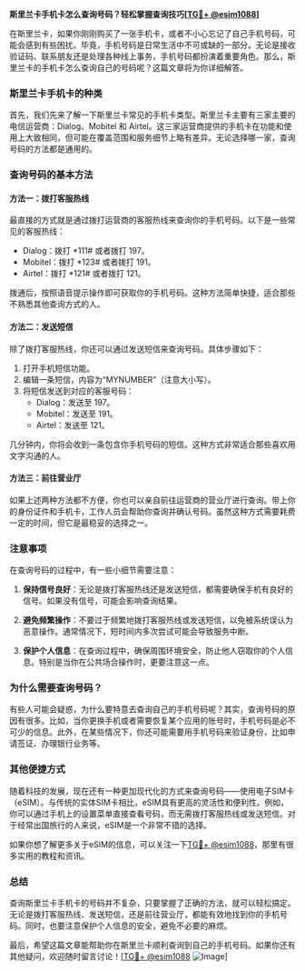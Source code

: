 **斯里兰卡手机卡怎么查询号码？轻松掌握查询技巧[[TG💪+ @esim1088](https://t.me/s/esim1088)]**

在斯里兰卡，如果你刚刚购买了一张手机卡，或者不小心忘记了自己手机号码，可能会感到有些困扰。毕竟，手机号码是日常生活中不可或缺的一部分。无论是接收验证码、联系朋友还是处理各种线上事务，手机号码都扮演着重要角色。那么，斯里兰卡的手机卡怎么查询自己的号码呢？这篇文章将为你详细解答。

### 斯里兰卡手机卡的种类

首先，我们先来了解一下斯里兰卡常见的手机卡类型。斯里兰卡主要有三家主要的电信运营商：Dialog、Mobitel 和 Airtel。这三家运营商提供的手机卡在功能和使用上大致相同，但可能在覆盖范围和服务细节上略有差异。无论选择哪一家，查询号码的方法都是通用的。

### 查询号码的基本方法

#### 方法一：拨打客服热线

最直接的方式就是通过拨打运营商的客服热线来查询你的手机号码。以下是一些常见的客服热线：

- Dialog：拨打 *111# 或者拨打 197。
- Mobitel：拨打 *123# 或者拨打 191。
- Airtel：拨打 *121# 或者拨打 121。

拨通后，按照语音提示操作即可获取你的手机号码。这种方法简单快捷，适合那些不熟悉其他查询方式的人。

#### 方法二：发送短信

除了拨打客服热线，你还可以通过发送短信来查询号码。具体步骤如下：

1. 打开手机短信功能。
2. 编辑一条短信，内容为“MYNUMBER”（注意大小写）。
3. 将短信发送到对应的客服号码：
   - Dialog：发送至 197。
   - Mobitel：发送至 191。
   - Airtel：发送至 121。

几分钟内，你将会收到一条包含你手机号码的短信。这种方式非常适合那些喜欢用文字沟通的人。

#### 方法三：前往营业厅

如果上述两种方法都不方便，你也可以亲自前往运营商的营业厅进行查询。带上你的身份证件和手机卡，工作人员会帮助你查询并确认号码。虽然这种方式需要耗费一定的时间，但它是最稳妥的选择之一。

### 注意事项

在查询号码的过程中，有一些小细节需要注意：

1. **保持信号良好**：无论是拨打客服热线还是发送短信，都需要确保手机有良好的信号。如果没有信号，可能会影响查询结果。
   
2. **避免频繁操作**：不要过于频繁地拨打客服热线或发送短信，以免被系统误认为恶意操作。通常情况下，短时间内多次尝试可能会导致服务中断。

3. **保护个人信息**：在查询过程中，确保周围环境安全，防止他人窃取你的个人信息。特别是当你在公共场合操作时，更要注意这一点。

### 为什么需要查询号码？

有些人可能会疑惑，为什么要特意去查询自己的手机号码呢？其实，查询号码的原因有很多。比如，当你更换手机或者需要恢复某个应用的账号时，手机号码是必不可少的信息。此外，在某些情况下，你还可能需要用手机号码来验证身份，比如申请签证、办理银行业务等。

### 其他便捷方式

随着科技的发展，现在还有一种更加现代化的方式来查询号码——使用电子SIM卡（eSIM）。与传统的实体SIM卡相比，eSIM具有更高的灵活性和便利性。例如，你可以通过手机上的设置菜单直接查看号码，而无需拨打客服热线或发送短信。对于经常出国旅行的人来说，eSIM是一个非常不错的选择。

如果你想了解更多关于eSIM的信息，可以关注一下[TG💪+ @esim1088](https://t.me/s/esim1088)，那里有很多实用的教程和资讯。

### 总结

查询斯里兰卡手机卡的号码并不复杂，只要掌握了正确的方法，就可以轻松搞定。无论是拨打客服热线、发送短信，还是前往营业厅，都能有效地找到你的手机号码。同时，也要注意保护个人信息的安全，避免不必要的麻烦。

最后，希望这篇文章能帮助你在斯里兰卡顺利查询到自己的手机号码。如果你还有其他疑问，欢迎随时留言讨论！[[TG💪+ @esim1088](https://t.me/s/esim1088) ![Image](https://i.postimg.cc/4NQfJmqS/Snipaste-2025-05-13-00-14-12.png)]